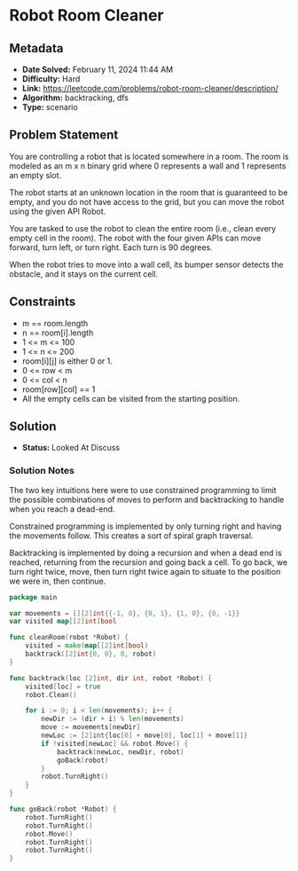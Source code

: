 # Robot Room Cleaner

## Metadata

- **Date Solved:** February 11, 2024 11:44 AM
- **Difficulty:** Hard
- **Link:** https://leetcode.com/problems/robot-room-cleaner/description/
- **Algorithm:** backtracking, dfs
- **Type:** scenario

## Problem Statement

You are controlling a robot that is located somewhere in a room. The room is modeled as an m x n binary grid where 0 represents a wall and 1 represents an empty slot.

The robot starts at an unknown location in the room that is guaranteed to be empty, and you do not have access to the grid, but you can move the robot using the given API Robot.

You are tasked to use the robot to clean the entire room (i.e., clean every empty cell in the room). The robot with the four given APIs can move forward, turn left, or turn right. Each turn is 90 degrees.

When the robot tries to move into a wall cell, its bumper sensor detects the obstacle, and it stays on the current cell.

## Constraints

- m == room.length
- n == room[i].length
- 1 <= m <= 100
- 1 <= n <= 200
- room[i][j] is either 0 or 1.
- 0 <= row < m
- 0 <= col < n
- room[row][col] == 1
- All the empty cells can be visited from the starting position.

## Solution

- **Status:** Looked At Discuss

### Solution Notes

The two key intuitions here were to use constrained programming to limit the possible combinations of moves to perform and backtracking to handle when you reach a dead-end. 

Constrained programming is implemented by only turning right and having the movements follow. This creates a sort of spiral graph traversal.

Backtracking is implemented by doing a recursion and when a dead end is reached, returning from the recursion and going back a cell. To go back, we turn right twice, move, then turn right twice again to situate to the position we were in, then continue.


```go
package main

var movements = [][2]int{{-1, 0}, {0, 1}, {1, 0}, {0, -1}}
var visited map[[2]int]bool

func cleanRoom(robot *Robot) {
	visited = make(map[[2]int]bool)
	backtrack([2]int{0, 0}, 0, robot)
}

func backtrack(loc [2]int, dir int, robot *Robot) {
	visited[loc] = true
	robot.Clean()

	for i := 0; i < len(movements); i++ {
		newDir := (dir + i) % len(movements)
		move := movements[newDir]
		newLoc := [2]int{loc[0] + move[0], loc[1] + move[1]}
		if !visited[newLoc] && robot.Move() {
			backtrack(newLoc, newDir, robot)
			goBack(robot)
		}
		robot.TurnRight()
	}
}

func goBack(robot *Robot) {
	robot.TurnRight()
	robot.TurnRight()
	robot.Move()
	robot.TurnRight()
	robot.TurnRight()
}
```
